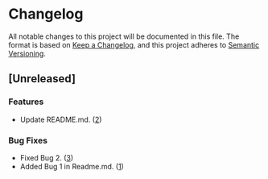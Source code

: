 # Changelog

All notable changes to this project will be documented in this file.
The format is based on [Keep a Changelog](https://keepachangelog.com/en/1.1.0/),
and this project adheres to [Semantic Versioning](https://semver.org/spec/v2.0.0.html).

## [Unreleased]

### Features
- Update README.md. ([2](https://github.com/BinodNexus/GithubActionChangelog/pull/2))

### Bug Fixes
- Fixed Bug 2. ([3](https://github.com/BinodNexus/GithubActionChangelog/pull/3))
- Added Bug 1 in Readme.md. ([1](https://github.com/BinodNexus/GithubActionChangelog/pull/1))

